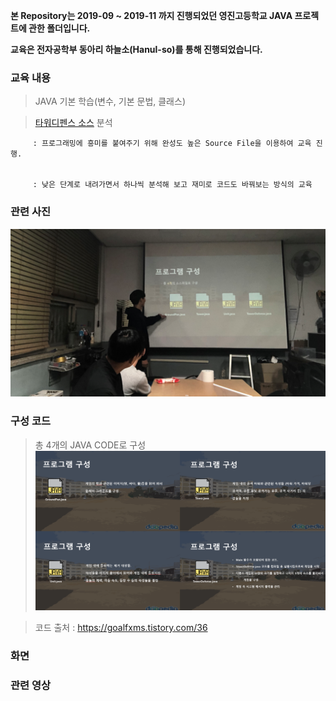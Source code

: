 **본 Repository는 2019-09 ~ 2019-11 까지 진행되었던 영진고등학교 JAVA 프로젝트에 관한 폴더입니다.**

**교육은 전자공학부 동아리 하늘소(Hanul-so)를 통해 진행되었습니다.**

### 교육 내용
> JAVA 기본 학습(변수, 기본 문법, 클래스)

> [타워디펜스 소스](https://goalfxms.tistory.com/36) 분석


         : 프로그래밍에 흥미를 붙여주기 위해 완성도 높은 Source File을 이용하여 교육 진행.
   
  
         : 낮은 단계로 내려가면서 하나씩 분석해 보고 재미로 코드도 바꿔보는 방식의 교육
   
### 관련 사진
![studing](https://github.com/Byung-moon/Yung-jin-edu/blob/main/images/%EC%BA%A1%EC%B2%98.PNG)
   
### 구성 코드
 > 총 4개의 JAVA CODE로 구성  
 ![Code Config](images/CodeConfig.PNG)

 > 코드 출처 : https://goalfxms.tistory.com/36 


### 화면


### 관련 영상


